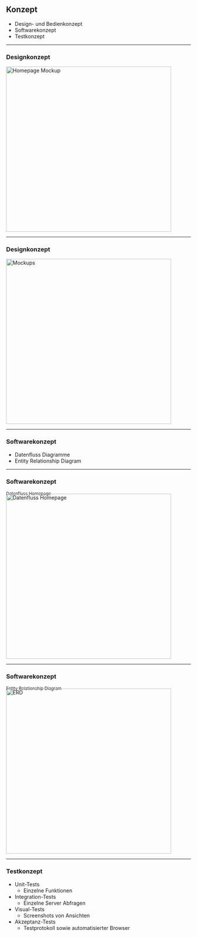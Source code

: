 ## Konzept

- Design- und Bedienkonzept
- Softwarekonzept
- Testkonzept

---

### Designkonzept

<img alt="Homepage Mockup" src="pictures/homepage.png" height="450">

---

### Designkonzept

<img alt="Mockups" src="pictures/mockups.png" height="450">

---

### Softwarekonzept

- Datenfluss Diagramme
- Entity Relationship Diagram

---

### Softwarekonzept

<p style="margin-bottom: -0.5em"><small>Datenfluss Homepage</small></p>
<img alt="Datenfluss Homepage" src="pictures/datenfluss-homepage.png" height="450">

---

### Softwarekonzept

<p style="margin-bottom: -0.5em"><small>Entity Relationship Diagram</small></p>
<img alt="ERD" src="pictures/erd.png" height="450">

---

### Testkonzept

- Unit-Tests
  - Einzelne Funktionen
- Integration-Tests
  - Einzelne Server Abfragen
- Visual-Tests
  - Screenshots von Ansichten
- Akzeptanz-Tests
  - Testprotokoll sowie automatisierter Browser
